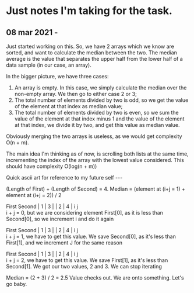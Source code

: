 # Just notes I'm taking for the task.

## 08 mar 2021 - 
Just started working on this. So, we have 2 arrays which we know are sorted, and want to calculate the median between the two. The median average is the value that separates the upper half from the lower half of a data sample (in our case, an array).

In the bigger picture, we have three cases:
1. An array is empty. In this case, we simply calculate the median over the non-empty array. We then go to either case 2 or 3;
2. The total number of elements divided by two is odd, so we get the value of the element at that index as median value;
3. The total number of elements divided by two is even, so we sum the value of the element at that index minus 1 and the value of the element at that index, we divide it by two, and get this value as median value.

Obviously merging the two arrays is useless, as we would get complexity O(n + m). 

The main idea I'm thinking as of now, is scrolling both lists at the same time, incrementing the index of the array with the lowest value considered. This should have complexity O(log(n + m))

Quick ascii art for reference to my future self ---

(Length of First) + (Length of Second) = 4. 
Median = (element at (i+j = 1) + element at (i+j = 2)) / 2

First           Second
| 1 | 3 |       | 2 | 4 |
  i               j             
i + j = 0, but we are considering element First[0], as it is less than Second[0], so we increment i and do it again

First           Second
| 1 | 3 |       | 2 | 4 |
      i           j           
i + j = 1, we have to get this value. We save Second[0], as it's less than First[1], and we increment J for the same reason

First           Second
| 1 | 3 |       | 2 | 4 |
      i               j           
i + j = 2, we have to get this value. We save First[1], as it's less than Second[1]. We got our two values, 2 and 3. We can stop iterating

Median = (2 + 3) / 2 = 2.5
Value checks out. We are onto something. Let's go baby.